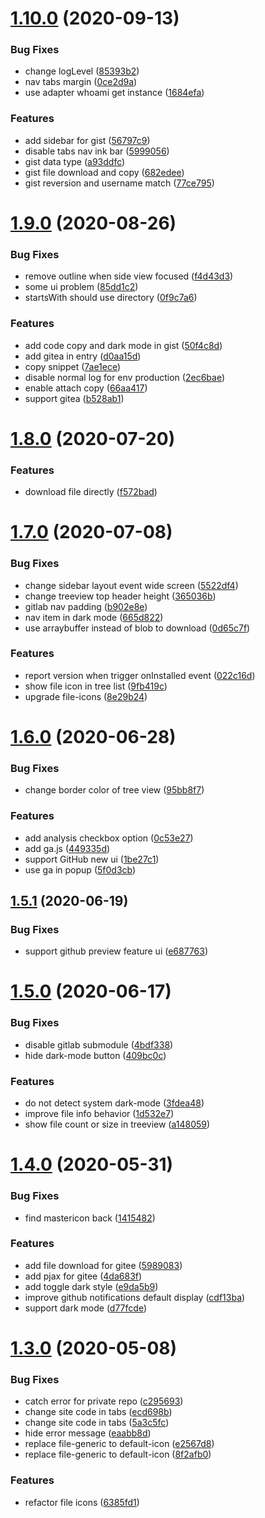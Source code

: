 # [1.10.0](https://github.com/ineo6/git-master/compare/v1.9.0...v1.10.0) (2020-09-13)


### Bug Fixes

* change logLevel ([85393b2](https://github.com/ineo6/git-master/commit/85393b21356076781e32767cdff10a04b34a4c63))
* nav tabs margin ([0ce2d9a](https://github.com/ineo6/git-master/commit/0ce2d9aaceb468ccb1f602dda8e3a4aac7d1c8ea))
* use adapter whoami get instance ([1684efa](https://github.com/ineo6/git-master/commit/1684efa38ed2da235c0a191a40bec68ea838f1d2))


### Features

* add sidebar for gist ([56797c9](https://github.com/ineo6/git-master/commit/56797c927c15077eec4926e3822db9f842736b01))
* disable tabs nav ink bar ([5999056](https://github.com/ineo6/git-master/commit/5999056d60c4b831c88f6ed52722c8a2fd6646fe))
* gist data type ([a93ddfc](https://github.com/ineo6/git-master/commit/a93ddfc4c007e8f21bf2500d213fd98351c22289))
* gist file download and copy ([682edee](https://github.com/ineo6/git-master/commit/682edeeae790c4213e0729929c90aa5d2bc90e70))
* gist reversion and username match ([77ce795](https://github.com/ineo6/git-master/commit/77ce7953b37c0e59af577c0168eac7c2535955a8))

# [1.9.0](https://github.com/ineo6/git-master/compare/v1.8.0...v1.9.0) (2020-08-26)


### Bug Fixes

* remove outline when side view focused ([f4d43d3](https://github.com/ineo6/git-master/commit/f4d43d3984f750263951955d1c5eee07d8a53320))
* some ui problem ([85dd1c2](https://github.com/ineo6/git-master/commit/85dd1c2263c13340ccb9cdb807349c401fa6f232))
* startsWith should use directory ([0f9c7a6](https://github.com/ineo6/git-master/commit/0f9c7a638b4b8d8d6b6c79090fde6c0743c63801))


### Features

* add code copy and dark mode in gist ([50f4c8d](https://github.com/ineo6/git-master/commit/50f4c8d4cc190b7637bb0e63df3efd1990d8a5ec))
* add gitea in entry ([d0aa15d](https://github.com/ineo6/git-master/commit/d0aa15d79a65a7621270064f48569944dda73bd1))
* copy snippet ([7ae1ece](https://github.com/ineo6/git-master/commit/7ae1eced71fd32474c8049d1fa39f94201e1c107))
* disable normal log for env production ([2ec6bae](https://github.com/ineo6/git-master/commit/2ec6bae05235af59ccbc649b3b5f48a61efb8073))
* enable attach copy ([66aa417](https://github.com/ineo6/git-master/commit/66aa41714090e3f2d2e09fcc602c57a0aad4e908))
* support gitea ([b528ab1](https://github.com/ineo6/git-master/commit/b528ab13222f1063d47099371332d7bcf798c032))

# [1.8.0](https://github.com/ineo6/git-master/compare/v1.7.0...v1.8.0) (2020-07-20)


### Features

* download file directly ([f572bad](https://github.com/ineo6/git-master/commit/f572bad702340bf8811ee1ec924c19a4f8ba5fe9))

# [1.7.0](https://github.com/ineo6/git-master/compare/v1.6.0...v1.7.0) (2020-07-08)


### Bug Fixes

* change sidebar layout event wide screen ([5522df4](https://github.com/ineo6/git-master/commit/5522df409983168a5e354bd31654a39a1e534a91))
* change treeview top header height ([365036b](https://github.com/ineo6/git-master/commit/365036b438092370bf302d246e57364619429801))
* gitlab nav padding ([b902e8e](https://github.com/ineo6/git-master/commit/b902e8ee8deeb1c1436f85c9ae89f05c0dc1c15c))
* nav item in dark mode ([665d822](https://github.com/ineo6/git-master/commit/665d822d8f9d47ccb30043ee362b40a579a6c2d1))
* use arraybuffer instead of blob to download ([0d65c7f](https://github.com/ineo6/git-master/commit/0d65c7fc613c94d3ae9db0e2480135eb9fc8043a))


### Features

* report version when trigger onInstalled event ([022c16d](https://github.com/ineo6/git-master/commit/022c16dbfe169c8aca431cc5e76627cde4a5d953))
* show file icon in tree list ([9fb419c](https://github.com/ineo6/git-master/commit/9fb419cbbfa8771a2802f7e050494706216ce108))
* upgrade file-icons ([8e29b24](https://github.com/ineo6/git-master/commit/8e29b243cc2e05b3d86b505734ea9dc6ef88df6c))

# [1.6.0](https://github.com/ineo6/git-master/compare/v1.5.1...v1.6.0) (2020-06-28)


### Bug Fixes

* change border color of tree view ([95bb8f7](https://github.com/ineo6/git-master/commit/95bb8f70188f0a5316b7f4d476172725861b11de))


### Features

* add analysis checkbox option ([0c53e27](https://github.com/ineo6/git-master/commit/0c53e271c92c3335cc8d9868dbf17b69dd1a5b31))
* add ga.js ([449335d](https://github.com/ineo6/git-master/commit/449335d3ff6109a84bb2eeb1b905c90418fccd81))
* support GitHub new ui ([1be27c1](https://github.com/ineo6/git-master/commit/1be27c17b03571286e02b4fb6a18d80561ed9fa8))
* use ga in popup ([5f0d3cb](https://github.com/ineo6/git-master/commit/5f0d3cb11d466139e29eaa2db9d44a2994998f1c))

## [1.5.1](https://github.com/ineo6/git-master/compare/v1.5.0...v1.5.1) (2020-06-19)


### Bug Fixes

* support github preview feature ui ([e687763](https://github.com/ineo6/git-master/commit/e68776308b61cf7ba45e959ee0dac2703ec88b12))

# [1.5.0](https://github.com/ineo6/git-master/compare/v1.4.0...v1.5.0) (2020-06-17)


### Bug Fixes

* disable gitlab submodule ([4bdf338](https://github.com/ineo6/git-master/commit/4bdf33820ada89d2bf8ec961a2ab6c70ce2fac19))
* hide dark-mode button ([409bc0c](https://github.com/ineo6/git-master/commit/409bc0c88c520cb65fa7e35b9c5653fa3b5910b1))


### Features

* do not detect system dark-mode ([3fdea48](https://github.com/ineo6/git-master/commit/3fdea4832382ef2f69c386ddfc577175e0de3953))
* improve file info behavior ([1d532e7](https://github.com/ineo6/git-master/commit/1d532e7f22056525e69755bbb40cd567010db9bf))
* show file count or size in treeview ([a148059](https://github.com/ineo6/git-master/commit/a1480590d38d49b26930bc9bcf99a779e38a2fc0))

# [1.4.0](https://github.com/ineo6/git-master/compare/v1.3.0...v1.4.0) (2020-05-31)


### Bug Fixes

* find mastericon back ([1415482](https://github.com/ineo6/git-master/commit/1415482a1b60e3699d06d9a00c1af802907ce747))


### Features

* add file download for gitee ([5989083](https://github.com/ineo6/git-master/commit/5989083ad8e177876f584263e206a29eb03bebce))
* add pjax for gitee ([4da683f](https://github.com/ineo6/git-master/commit/4da683fc298e05ef6d136c6ae6d240856a6dd607))
* add toggle dark style ([e9da5b9](https://github.com/ineo6/git-master/commit/e9da5b98bf8e9813b581c1a4b6c812ca254431d9))
* improve github notifications default display ([cdf13ba](https://github.com/ineo6/git-master/commit/cdf13bad18699b10c5dd20a483074a4c7fe2afda))
* support dark mode ([d77fcde](https://github.com/ineo6/git-master/commit/d77fcde03030ca281d0ae9002434fcbd33a6607f))

# [1.3.0](https://github.com/ineo6/git-master/compare/v1.2.0...v1.3.0) (2020-05-08)


### Bug Fixes

* catch error for private repo ([c295693](https://github.com/ineo6/git-master/commit/c2956931abcd11a0fb9ec2097d5de2d2296eb380))
* change site code in tabs ([ecd698b](https://github.com/ineo6/git-master/commit/ecd698b1eef9425134f6019fb1ac28d35563a701))
* change site code in tabs ([5a3c5fc](https://github.com/ineo6/git-master/commit/5a3c5fcd59c546787765c33b62cc005d9b684067))
* hide error message ([eaabb8d](https://github.com/ineo6/git-master/commit/eaabb8dc1d7512e9b0b2bdac9f680ec5eedbb330))
* replace file-generic to default-icon ([e2567d8](https://github.com/ineo6/git-master/commit/e2567d8007088038e9f44d85bb3ecc5ed5c44b3f))
* replace file-generic to default-icon ([8f2afb0](https://github.com/ineo6/git-master/commit/8f2afb0b6d7dbb6a702aaacd724b83dd50f6105b))


### Features

* refactor file icons ([6385fd1](https://github.com/ineo6/git-master/commit/6385fd1e23f54c22985bb59023abda45bf147867))
